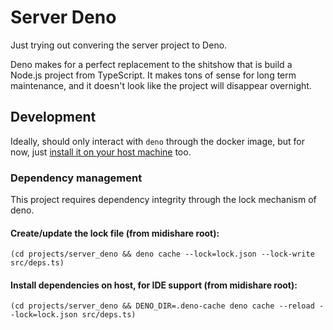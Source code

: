 # Server Deno

Just trying out convering the server project to Deno.

Deno makes for a perfect replacement to the shitshow that is build a Node.js project from TypeScript. It makes tons of sense for long term maintenance, and it doesn't look like the project will disappear overnight.

## Development

Ideally, should only interact with `deno` through the docker image, but for now, just [install it on your host machine](https://deno.land/manual@v1.8.2/getting_started/installation) too.

### Dependency management

This project requires dependency integrity through the lock mechanism of deno.

#### Create/update the lock file (from midishare root):
```
(cd projects/server_deno && deno cache --lock=lock.json --lock-write src/deps.ts)
```

#### Install dependencies on host, for IDE support (from midishare root):
```
(cd projects/server_deno && DENO_DIR=.deno-cache deno cache --reload --lock=lock.json src/deps.ts)
```
